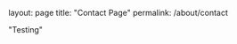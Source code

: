 layout: page
title: "Contact Page"
permalink: /about/contact

<head>
  <body>
    <p>"Testing"</p>
  </body>
</head>

